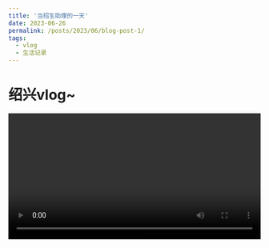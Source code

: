 ```yaml
---
title: '当招生助理的一天'
date: 2023-06-26
permalink: /posts/2023/06/blog-post-1/
tags:
  - vlog
  - 生活记录
---
```


绍兴vlog~
======

<video width="100%" border="0" cellspacing="0" cellpadding="0" controls preload="auto">
    <source src="/video/shaoxing2023626.MP4" type="video/mp4">
</video>
